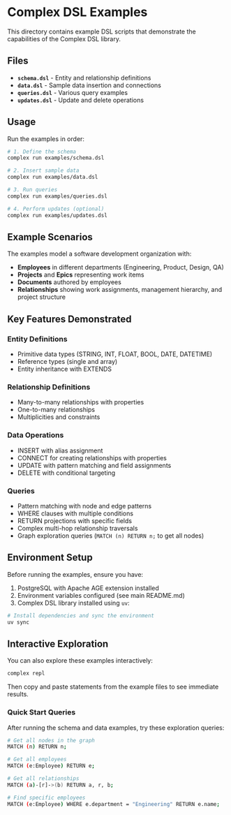 # Complex DSL Examples

This directory contains example DSL scripts that demonstrate the capabilities of the Complex DSL library.

## Files

- **`schema.dsl`** - Entity and relationship definitions
- **`data.dsl`** - Sample data insertion and connections
- **`queries.dsl`** - Various query examples
- **`updates.dsl`** - Update and delete operations

## Usage

Run the examples in order:

```bash
# 1. Define the schema
complex run examples/schema.dsl

# 2. Insert sample data
complex run examples/data.dsl

# 3. Run queries
complex run examples/queries.dsl

# 4. Perform updates (optional)
complex run examples/updates.dsl
```

## Example Scenarios

The examples model a software development organization with:

- **Employees** in different departments (Engineering, Product, Design, QA)
- **Projects** and **Epics** representing work items
- **Documents** authored by employees
- **Relationships** showing work assignments, management hierarchy, and project structure

## Key Features Demonstrated

### Entity Definitions
- Primitive data types (STRING, INT, FLOAT, BOOL, DATE, DATETIME)
- Reference types (single and array)
- Entity inheritance with EXTENDS

### Relationship Definitions
- Many-to-many relationships with properties
- One-to-many relationships
- Multiplicities and constraints

### Data Operations
- INSERT with alias assignment
- CONNECT for creating relationships with properties
- UPDATE with pattern matching and field assignments
- DELETE with conditional targeting

### Queries
- Pattern matching with node and edge patterns
- WHERE clauses with multiple conditions
- RETURN projections with specific fields
- Complex multi-hop relationship traversals
- Graph exploration queries (`MATCH (n) RETURN n;` to get all nodes)

## Environment Setup

Before running the examples, ensure you have:

1. PostgreSQL with Apache AGE extension installed
2. Environment variables configured (see main README.md)
3. Complex DSL library installed using `uv`:

```bash
# Install dependencies and sync the environment
uv sync
```

## Interactive Exploration

You can also explore these examples interactively:

```bash
complex repl
```

Then copy and paste statements from the example files to see immediate results.

### Quick Start Queries

After running the schema and data examples, try these exploration queries:

```bash
# Get all nodes in the graph
MATCH (n) RETURN n;

# Get all employees
MATCH (e:Employee) RETURN e;

# Get all relationships
MATCH (a)-[r]->(b) RETURN a, r, b;

# Find specific employees
MATCH (e:Employee) WHERE e.department = "Engineering" RETURN e.name;
```
